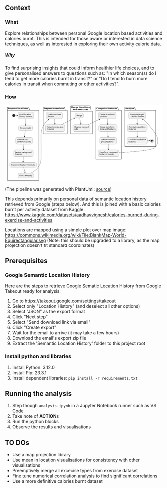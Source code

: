 ## Context

### What

Explore relationships between personal Google location based activities and calories burnt. This is intended for those aware or interested in data science techniques, as well as interested in exploring their own activity calorie data.

##### Why

To find surprising insights that could inform healthier life choices, and to give personalised answers to questions such as: "In which season(s) do I tend to get more calories burnt in transit?" or "Do I tend to burn more calories in transit when commuting or other activities?". 

### How

![Analysis pipeline](images\analysis_pipeline.png)

(The pipeline was generated with PlantUml: [source](https://www.plantuml.com/plantuml/uml/ZLFDZjGm3BxFKrYzy2Fr5T2Y4U824aBS20UJVDE9I9tYEB0ZnBj3gTgYQ7PdZuq_-_knUrUCrUgO3XEhHOjPgFkWc5X1ANkUNqf7lmxq_EKBwZKEP-jVKVSkSzW0JiwnMDOB1JOkiEv0_Omw9h0KaDIKIlkOyaydFiif1eZ7lzuLyn6XUf1dmv0rUavEJc2hYctE9sKffwmZhPLdD7-oxLHd-6yKnJ1ej4jt-7tD9-wXFXOiFliwRGQtYfF6sPjxK_P68tH0pryJTe4DpViPieVfX2LSvLoGJKmBGt0oPzYEFkPngeOjW7tOt5-BGSdMc9ni6bQEjvhhz3_2C4vPEL4Rzb711YeOMInw9rDY3tfu9twH5foqssbCl1PEbu9D-UxAM0UO4_ASiaQKbMuJbLMHPbtVAyiyxmTslgke58rRs7RMyut_rVRWxgd_V8uXGBuy-JzOTjfsFdfWZs-kdRIVpUtSskRRPt872NLCVm00))

This depends primarily on personal data of semantic location history retrieved from Google (steps below). And this is joined with a basic calories burnt per activity dataset from Kaggle: https://www.kaggle.com/datasets/aadhavvignesh/calories-burned-during-exercise-and-activities 

Locations are mapped using a simple plot over map image: https://commons.wikimedia.org/wiki/File:BlankMap-World-Equirectangular.svg (Note: this should be upgraded to a library, as the map projection doesn't fit standard coordinates)

## Prerequisites

### Google Semantic Location History

Here are the steps to retrieve Google Sematic Location History from Google Takeout ready for analysis:

1. Go to https://takeout.google.com/settings/takeout
2. Select only "Location History" (and deselect all other options)
3. Select "JSON" as the export format
4. Click "Next step"
5. Select "Send download link via email"
6. Click "Create export"
7. Wait for the email to arrive (it may take a few hours)
8. Download the email's export zip file 
9. Extract the 'Semantic Location History' folder to this project root

### Install python and libraries

1. Install Python: 3.12.0
2. Install Pip: 23.3.1
3. Install dependent libraries: `pip install -r requirements.txt`

## Running the analysis

1. Step though `analysis.ipynb` in a Jupyter Notebook runner such as VS Code
2. Take note of **ACTION**s
3. Run the python blocks
4. Observe the results and visualisations

## TO DOs

* Use a map projection library
* Use mean in location visualisations for consistency with other visualisations
* Preemptively merge all excecise types from exercise dataset
* Fine tune numerical correlation analysis to find significant correlations
* Use a more definitive calories burnt dataset
